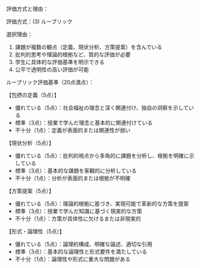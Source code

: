 評価方式と理由：

評価方式：(3) ルーブリック

選択理由：
1. 課題が複数の観点（定義、現状分析、方策提案）を含んでいる
2. 批判的思考や理論的根拠など、質的な評価が必要
3. 学生に具体的な評価基準を明示できる
4. 公平で透明性の高い評価が可能

ルーブリック評価基準（20点満点）：

【包摂の定義（5点）】
- 優れている（5点）：社会福祉の理念と深く関連付け、独自の洞察を示している
- 標準（3点）：授業で学んだ理念と基本的に関連付けている
- 不十分（1点）：定義が表面的または関連性が弱い

【現状分析（5点）】
- 優れている（5点）：批判的視点から多角的に課題を分析し、根拠を明確に示している
- 標準（3点）：基本的な課題を客観的に分析している
- 不十分（1点）：分析が表面的または根拠が不明確

【方策提案（5点）】
- 優れている（5点）：理論的根拠に基づき、実現可能で革新的な方策を提案
- 標準（3点）：授業で学んだ知識に基づく現実的な方策
- 不十分（1点）：方策が具体性に欠けるまたは非現実的

【形式・論理性（5点）】
- 優れている（5点）：論理的構成、明確な論述、適切な引用
- 標準（3点）：基本的な論理性と形式要件を満たしている
- 不十分（1点）：論理性や形式に重大な問題がある